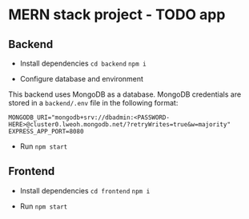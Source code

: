 # MERN stack project - TODO app

## Backend

- Install dependencies
`cd backend`
`npm i`

- Configure database and environment

This backend uses MongoDB as a database. MongoDB credentials are stored in a `backend/.env` file in the following format:
```
MONGODB_URI="mongodb+srv://dbadmin:<PASSWORD-HERE>@cluster0.lweoh.mongodb.net/?retryWrites=true&w=majority"
EXPRESS_APP_PORT=8080
```

- Run
`npm start`

## Frontend

- Install dependencies
`cd frontend`
`npm i`

- Run
`npm start`
